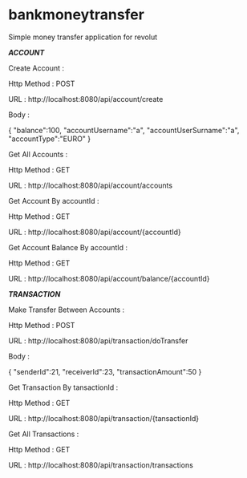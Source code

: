 # bankmoneytransfer
Simple money transfer application for revolut


*********************ACCOUNT*********************

Create Account :

Http Method : POST

URL : http://localhost:8080/api/account/create

Body : 

{     "balance":100,
   "accountUsername":"a",
   "accountUserSurname":"a",
   "accountType":"EURO"
}



Get All Accounts :

Http Method : GET

URL : http://localhost:8080/api/account/accounts



Get Account By accountId :

Http Method : GET

URL : http://localhost:8080/api/account/{accountId}



Get Account Balance By accountId :

Http Method : GET

URL : http://localhost:8080/api/account/balance/{accountId}


*********************TRANSACTION*********************

Make Transfer Between Accounts :

Http Method : POST

URL : http://localhost:8080/api/transaction/doTransfer

Body : 

{     "senderId":21,
   "receiverId":23,
   "transactionAmount":50
}



Get Transaction By tansactionId :

Http Method : GET

URL : http://localhost:8080/api/transaction/{tansactionId}



Get All Transactions :

Http Method : GET

URL : http://localhost:8080/api/transaction/transactions


